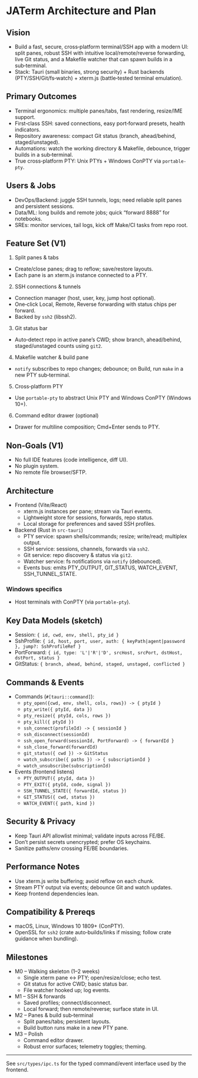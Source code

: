 # JATerm Architecture and Plan

## Vision
- Build a fast, secure, cross‑platform terminal/SSH app with a modern UI: split panes, robust SSH with intuitive local/remote/reverse forwarding, live Git status, and a Makefile watcher that can spawn builds in a sub‑terminal.
- Stack: Tauri (small binaries, strong security) + Rust backends (PTY/SSH/Git/fs‑watch) + xterm.js (battle‑tested terminal emulation).

## Primary Outcomes
- Terminal ergonomics: multiple panes/tabs, fast rendering, resize/IME support.
- First‑class SSH: saved connections, easy port‑forward presets, health indicators.
- Repository awareness: compact Git status (branch, ahead/behind, staged/unstaged).
- Automations: watch the working directory & Makefile, debounce, trigger builds in a sub‑terminal.
- True cross‑platform PTY: Unix PTYs + Windows ConPTY via `portable-pty`.

## Users & Jobs
- DevOps/Backend: juggle SSH tunnels, logs; need reliable split panes and persistent sessions.
- Data/ML: long builds and remote jobs; quick “forward 8888” for notebooks.
- SREs: monitor services, tail logs, kick off Make/CI tasks from repo root.

## Feature Set (V1)
1) Split panes & tabs
- Create/close panes; drag to reflow; save/restore layouts.
- Each pane is an xterm.js instance connected to a PTY.

2) SSH connections & tunnels
- Connection manager (host, user, key, jump host optional).
- One‑click Local, Remote, Reverse forwarding with status chips per forward.
- Backed by `ssh2` (libssh2).

3) Git status bar
- Auto‑detect repo in active pane’s CWD; show branch, ahead/behind, staged/unstaged counts using `git2`.

4) Makefile watcher & build pane
- `notify` subscribes to repo changes; debounce; on Build, run `make` in a new PTY sub‑terminal.

5) Cross‑platform PTY
- Use `portable-pty` to abstract Unix PTY and Windows ConPTY (Windows 10+).

6) Command editor drawer (optional)
- Drawer for multiline composition; Cmd+Enter sends to PTY.

## Non‑Goals (V1)
- No full IDE features (code intelligence, diff UI).
- No plugin system.
- No remote file browser/SFTP.

## Architecture
- Frontend (Vite/React)
  - xterm.js instances per pane; stream via Tauri events.
  - Lightweight store for sessions, forwards, repo status.
  - Local storage for preferences and saved SSH profiles.
- Backend (Rust in `src-tauri`)
  - PTY service: spawn shells/commands; resize; write/read; multiplex output.
  - SSH service: sessions, channels, forwards via `ssh2`.
  - Git service: repo discovery & status via `git2`.
  - Watcher service: fs notifications via `notify` (debounced).
  - Events bus: emits PTY_OUTPUT, GIT_STATUS, WATCH_EVENT, SSH_TUNNEL_STATE.

### Windows specifics
- Host terminals with ConPTY (via `portable-pty`).

## Key Data Models (sketch)
- Session: `{ id, cwd, env, shell, pty_id }`
- SshProfile: `{ id, host, port, user, auth: { keyPath|agent|password }, jump?: SshProfileRef }`
- PortForward: `{ id, type: 'L'|'R'|'D', srcHost, srcPort, dstHost, dstPort, status }`
- GitStatus: `{ branch, ahead, behind, staged, unstaged, conflicted }`

## Commands & Events
- Commands (`#[tauri::command]`):
  - `pty_open({cwd, env, shell, cols, rows}) -> { ptyId }`
  - `pty_write({ ptyId, data })`
  - `pty_resize({ ptyId, cols, rows })`
  - `pty_kill({ ptyId })`
  - `ssh_connect(profileId) -> { sessionId }`
  - `ssh_disconnect(sessionId)`
  - `ssh_open_forward(sessionId, PortForward) -> { forwardId }`
  - `ssh_close_forward(forwardId)`
  - `git_status({ cwd }) -> GitStatus`
  - `watch_subscribe({ paths }) -> { subscriptionId }`
  - `watch_unsubscribe(subscriptionId)`
- Events (frontend listens)
  - `PTY_OUTPUT({ ptyId, data })`
  - `PTY_EXIT({ ptyId, code, signal })`
  - `SSH_TUNNEL_STATE({ forwardId, status })`
  - `GIT_STATUS({ cwd, status })`
  - `WATCH_EVENT({ path, kind })`

## Security & Privacy
- Keep Tauri API allowlist minimal; validate inputs across FE/BE.
- Don’t persist secrets unencrypted; prefer OS keychains.
- Sanitize paths/env crossing FE/BE boundaries.

## Performance Notes
- Use xterm.js write buffering; avoid reflow on each chunk.
- Stream PTY output via events; debounce Git and watch updates.
- Keep frontend dependencies lean.

## Compatibility & Prereqs
- macOS, Linux, Windows 10 1809+ (ConPTY).
- OpenSSL for `ssh2` (crate auto‑builds/links if missing; follow crate guidance when bundling).

## Milestones
- M0 – Walking skeleton (1–2 weeks)
  - Single xterm pane ↔ PTY; open/resize/close; echo test.
  - Git status for active CWD; basic status bar.
  - File watcher hooked up; log events.
- M1 – SSH & forwards
  - Saved profiles; connect/disconnect.
  - Local forward; then remote/reverse; surface state in UI.
- M2 – Panes & build sub‑terminal
  - Split panes/tabs; persistent layouts.
  - Build button runs make in a new PTY pane.
- M3 – Polish
  - Command editor drawer.
  - Robust error surfaces; telemetry toggles; theming.

---

See `src/types/ipc.ts` for the typed command/event interface used by the frontend.
